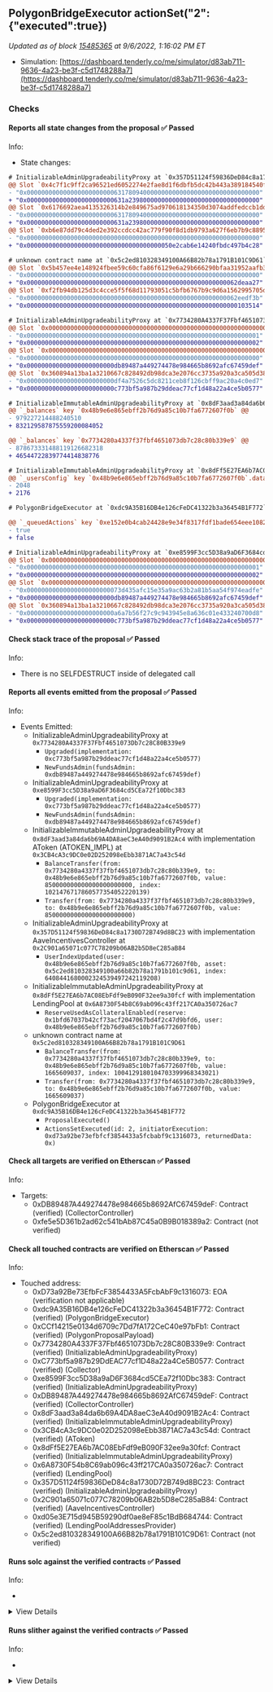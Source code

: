 ## PolygonBridgeExecutor actionSet("2": {"executed":true})

_Updated as of block [15485365](https://etherscan.io/block/15485365) at 9/6/2022, 1:16:02 PM ET_

- Simulation: [https://dashboard.tenderly.co/me/simulator/d83ab711-9636-4a23-be3f-c5d1748288a7](https://dashboard.tenderly.co/me/simulator/d83ab711-9636-4a23-be3f-c5d1748288a7)

### Checks

#### Reports all state changes from the proposal ✅ Passed

Info:

- State changes:

```diff
# InitializableAdminUpgradeabilityProxy at `0x357D51124f59836DeD84c8a1730D72B749d8BC23` with implementation AaveIncentivesController at `0x2C901a65071c077C78209b06AB2b5D8eC285aB84`
@@ Slot `0x4c7f1c9ff2ca96521ed6052274e2fae8d1f6dbfb5dc42b443a389184540f18da` @@
- "0x0000000000000000000000006317809400000000000000000000000000000000"
+ "0x000000000000000000000000631a239800000000000000000000000000000000"
@@ Slot `0x6176692aea4135326314b2e849675ad970618134350d3074addfedccb1ddb539` @@
- "0x0000000000000000000000006317809400000000000000000000000000000000"
+ "0x000000000000000000000000631a239800000000000000000000000000000000"
@@ Slot `0xb6e87dd79c4ded2e392ccdcc42ac779f90f8d1db9793a627f6eb7b9c88955232` @@
- "0x0000000000000000000000000000000000000000000000000000000000000000"
+ "0x0000000000000000000000000000000000000050e2cab6e14240fbdc497b4c28"
```

```diff
# unknown contract name at `0x5c2ed810328349100A66B82b78a1791B101C9D61`
@@ Slot `0x5b457ee4e148924fbee59c60cfa86f6129e6a29b666290bfaa31952aafb3d9e6` @@
- "0x0000000000000000000000000000000000000000000000000000000000000000"
+ "0x0000000000000000000000000000000000000000000000000000000062deaa27"
@@ Slot `0xf2fb94db125d3c4cce5f5f68d11793051c5bfb6767b9c9d6a1562995705d494a` @@
- "0x0000000000000000000000000000000000000000000000000000000062eedf3b"
+ "0x0000000000000000000000000000000000000000000000000000000000103514"
```

```diff
# InitializableAdminUpgradeabilityProxy at `0x7734280A4337F37Fbf4651073Db7c28C80B339e9`
@@ Slot `0x0000000000000000000000000000000000000000000000000000000000000000` @@
- "0x0000000000000000000000000000000000000000000000000000000000000001"
+ "0x0000000000000000000000000000000000000000000000000000000000000002"
@@ Slot `0x0000000000000000000000000000000000000000000000000000000000000034` @@
- "0x0000000000000000000000000000000000000000000000000000000000000000"
+ "0x000000000000000000000000db89487a449274478e984665b8692afc67459def"
@@ Slot `0x360894a13ba1a3210667c828492db98dca3e2076cc3735a920a3ca505d382bbc` @@
- "0x000000000000000000000000df4a7526c5dc8211ceb8f126cbff9ac20a4c0ed7"
+ "0x000000000000000000000000c773bf5a987b29ddeac77cf1d48a22a4ce5b0577"
```

```diff
# InitializableImmutableAdminUpgradeabilityProxy at `0x8dF3aad3a84da6b69A4DA8aeC3eA40d9091B2Ac4` with implementation AToken (ATOKEN_IMPL) at `0x3CB4cA3c9DC0e02D252098eEbb3871AC7a43c54d`
@@ `_balances` key `0x48b9e6e865ebff2b76d9a85c10b7fa6772607f0b` @@
- 979227214488240510
+ 832129587875559200084052

@@ `_balances` key `0x7734280a4337f37fbf4651073db7c28c80b339e9` @@
- 878673331488119126682318
+ 46544722839774414838776

```

```diff
# InitializableImmutableAdminUpgradeabilityProxy at `0x8dFf5E27EA6b7AC08EbFdf9eB090F32ee9a30fcf` with implementation LendingPool at `0x6A8730F54b8C69ab096c43ff217CA0a350726ac7`
@@ `_usersConfig` key `0x48b9e6e865ebff2b76d9a85c10b7fa6772607f0b`.data @@
- 2048
+ 2176

```

```diff
# PolygonBridgeExecutor at `0xdc9A35B16DB4e126cFeDC41322b3a36454B1F772`

@@ `_queuedActions` key `0xe152e0b4cab24428e9e34f8317fdf1bade654eee1082a91719bb3362b56deb6b` @@
- true
+ false

```

```diff
# InitializableAdminUpgradeabilityProxy at `0xe8599F3cc5D38a9aD6F3684cd5CEa72f10Dbc383`
@@ Slot `0x0000000000000000000000000000000000000000000000000000000000000000` @@
- "0x0000000000000000000000000000000000000000000000000000000000000001"
+ "0x0000000000000000000000000000000000000000000000000000000000000002"
@@ Slot `0x0000000000000000000000000000000000000000000000000000000000000034` @@
- "0x00000000000000000000000073d435afc15e35a9ac63b2a81b5aa54f974eadfe"
+ "0x000000000000000000000000db89487a449274478e984665b8692afc67459def"
@@ Slot `0x360894a13ba1a3210667c828492db98dca3e2076cc3735a920a3ca505d382bbc` @@
- "0x000000000000000000000000a6a7b56f27c9c943945e8a636c01e433240700d8"
+ "0x000000000000000000000000c773bf5a987b29ddeac77cf1d48a22a4ce5b0577"
```

#### Check stack trace of the proposal ✅ Passed

Info:

- There is no SELFDESTRUCT inside of delegated call

#### Reports all events emitted from the proposal ✅ Passed

Info:

- Events Emitted:
  - InitializableAdminUpgradeabilityProxy at `0x7734280A4337F37Fbf4651073Db7c28C80B339e9`
    - `Upgraded(implementation: 0xc773bf5a987b29ddeac77cf1d48a22a4ce5b0577)`
    - `NewFundsAdmin(fundsAdmin: 0xdb89487a449274478e984665b8692afc67459def)`
  - InitializableAdminUpgradeabilityProxy at `0xe8599F3cc5D38a9aD6F3684cd5CEa72f10Dbc383`
    - `Upgraded(implementation: 0xc773bf5a987b29ddeac77cf1d48a22a4ce5b0577)`
    - `NewFundsAdmin(fundsAdmin: 0xdb89487a449274478e984665b8692afc67459def)`
  - InitializableImmutableAdminUpgradeabilityProxy at `0x8dF3aad3a84da6b69A4DA8aeC3eA40d9091B2Ac4` with implementation AToken (ATOKEN_IMPL) at `0x3CB4cA3c9DC0e02D252098eEbb3871AC7a43c54d`
    - `BalanceTransfer(from: 0x7734280a4337f37fbf4651073db7c28c80b339e9, to: 0x48b9e6e865ebff2b76d9a85c10b7fa6772607f0b, value: 850000000000000000000000, index: 1021476717860577354052220139)`
    - `Transfer(from: 0x7734280a4337f37fbf4651073db7c28c80b339e9, to: 0x48b9e6e865ebff2b76d9a85c10b7fa6772607f0b, value: 850000000000000000000000)`
  - InitializableAdminUpgradeabilityProxy at `0x357D51124f59836DeD84c8a1730D72B749d8BC23` with implementation AaveIncentivesController at `0x2C901a65071c077C78209b06AB2b5D8eC285aB84`
    - `UserIndexUpdated(user: 0x48b9e6e865ebff2b76d9a85c10b7fa6772607f0b, asset: 0x5c2ed810328349100a66b82b78a1791b101c9d61, index: 6408441680002324539497242119208)`
  - InitializableImmutableAdminUpgradeabilityProxy at `0x8dFf5E27EA6b7AC08EbFdf9eB090F32ee9a30fcf` with implementation LendingPool at `0x6A8730F54b8C69ab096c43ff217CA0a350726ac7`
    - `ReserveUsedAsCollateralEnabled(reserve: 0x1bfd67037b42cf73acf2047067bd4f2c47d9bfd6, user: 0x48b9e6e865ebff2b76d9a85c10b7fa6772607f0b)`
  - unknown contract name at `0x5c2ed810328349100A66B82b78a1791B101C9D61`
    - `BalanceTransfer(from: 0x7734280a4337f37fbf4651073db7c28c80b339e9, to: 0x48b9e6e865ebff2b76d9a85c10b7fa6772607f0b, value: 1665609037, index: 1004129180104703399968343021)`
    - `Transfer(from: 0x7734280a4337f37fbf4651073db7c28c80b339e9, to: 0x48b9e6e865ebff2b76d9a85c10b7fa6772607f0b, value: 1665609037)`
  - PolygonBridgeExecutor at `0xdc9A35B16DB4e126cFeDC41322b3a36454B1F772`
    - `ProposalExecuted()`
    - `ActionsSetExecuted(id: 2, initiatorExecution: 0xd73a92be73efbfcf3854433a5fcbabf9c1316073, returnedData: 0x)`

#### Check all targets are verified on Etherscan ✅ Passed

Info:

- Targets:
  - 0xDB89487A449274478e984665b8692AfC67459deF: Contract (verified) (CollectorController)
  - 0xfe5e5D361b2ad62c541bAb87C45a0B9B018389a2: Contract (not verified)

#### Check all touched contracts are verified on Etherscan ✅ Passed

Info:

- Touched address:
  - 0xD73a92Be73EfbFcF3854433A5FcbAbF9c1316073: EOA (verification not applicable)
  - 0xdc9A35B16DB4e126cFeDC41322b3a36454B1F772: Contract (verified) (PolygonBridgeExecutor)
  - 0xCCf14215e0134d6709c7Dd7fA172CeC40e97bFb1: Contract (verified) (PolygonProposalPayload)
  - 0x7734280A4337F37Fbf4651073Db7c28C80B339e9: Contract (verified) (InitializableAdminUpgradeabilityProxy)
  - 0xC773bf5a987b29DdEAC77cf1D48a22a4Ce5B0577: Contract (verified) (Collector)
  - 0xe8599F3cc5D38a9aD6F3684cd5CEa72f10Dbc383: Contract (verified) (InitializableAdminUpgradeabilityProxy)
  - 0xDB89487A449274478e984665b8692AfC67459deF: Contract (verified) (CollectorController)
  - 0x8dF3aad3a84da6b69A4DA8aeC3eA40d9091B2Ac4: Contract (verified) (InitializableImmutableAdminUpgradeabilityProxy)
  - 0x3CB4cA3c9DC0e02D252098eEbb3871AC7a43c54d: Contract (verified) (AToken)
  - 0x8dFf5E27EA6b7AC08EbFdf9eB090F32ee9a30fcf: Contract (verified) (InitializableImmutableAdminUpgradeabilityProxy)
  - 0x6A8730F54b8C69ab096c43ff217CA0a350726ac7: Contract (verified) (LendingPool)
  - 0x357D51124f59836DeD84c8a1730D72B749d8BC23: Contract (verified) (InitializableAdminUpgradeabilityProxy)
  - 0x2C901a65071c077C78209b06AB2b5D8eC285aB84: Contract (verified) (AaveIncentivesController)
  - 0xd05e3E715d945B59290df0ae8eF85c1BdB684744: Contract (verified) (LendingPoolAddressesProvider)
  - 0x5c2ed810328349100A66B82b78a1791B101C9D61: Contract (not verified)

#### Runs solc against the verified contracts ✅ Passed

Info:

-

<details>
<summary>View Details</summary>
<details>
<summary>View warnings for AaveIncentivesController at `0x2C901a65071c077C78209b06AB2b5D8eC285aB84`</summary>

```
INFO:CryticCompile:Source code not available, try to fetch the bytecode only
```

</details>

<details>
<summary>View warnings for InitializableAdminUpgradeabilityProxy at `0x357D51124f59836DeD84c8a1730D72B749d8BC23` with implementation AaveIncentivesController at `0x2C901a65071c077C78209b06AB2b5D8eC285aB84`</summary>

```
INFO:CryticCompile:Source code not available, try to fetch the bytecode only
```

</details>

<details>
<summary>View warnings for AToken (ATOKEN_IMPL) at `0x3CB4cA3c9DC0e02D252098eEbb3871AC7a43c54d`</summary>

```
INFO:CryticCompile:Source code not available, try to fetch the bytecode only
```

</details>

<details>
<summary>View warnings for LendingPool at `0x6A8730F54b8C69ab096c43ff217CA0a350726ac7`</summary>

```
INFO:CryticCompile:Source code not available, try to fetch the bytecode only
```

</details>

<details>
<summary>View warnings for InitializableAdminUpgradeabilityProxy at `0x7734280A4337F37Fbf4651073Db7c28C80B339e9`</summary>

```
INFO:CryticCompile:Source code not available, try to fetch the bytecode only
```

</details>

<details>
<summary>View warnings for InitializableImmutableAdminUpgradeabilityProxy at `0x8dF3aad3a84da6b69A4DA8aeC3eA40d9091B2Ac4` with implementation AToken (ATOKEN_IMPL) at `0x3CB4cA3c9DC0e02D252098eEbb3871AC7a43c54d`</summary>

```
INFO:CryticCompile:Source code not available, try to fetch the bytecode only
```

</details>

<details>
<summary>View warnings for InitializableImmutableAdminUpgradeabilityProxy at `0x8dFf5E27EA6b7AC08EbFdf9eB090F32ee9a30fcf` with implementation LendingPool at `0x6A8730F54b8C69ab096c43ff217CA0a350726ac7`</summary>

```
INFO:CryticCompile:Source code not available, try to fetch the bytecode only
```

</details>

<details>
<summary>View warnings for Collector at `0xC773bf5a987b29DdEAC77cf1D48a22a4Ce5B0577`</summary>

```
INFO:CryticCompile:Source code not available, try to fetch the bytecode only
```

</details>

<details>
<summary>View warnings for PolygonProposalPayload at `0xCCf14215e0134d6709c7Dd7fA172CeC40e97bFb1`</summary>

```
INFO:CryticCompile:Source code not available, try to fetch the bytecode only
```

</details>

<details>
<summary>View warnings for LendingPoolAddressesProvider at `0xd05e3E715d945B59290df0ae8eF85c1BdB684744`</summary>

```
INFO:CryticCompile:Source code not available, try to fetch the bytecode only
```

</details>

<details>
<summary>View warnings for PolygonBridgeExecutor at `0xdc9A35B16DB4e126cFeDC41322b3a36454B1F772`</summary>

```
INFO:CryticCompile:Source code not available, try to fetch the bytecode only
```

</details>

<details>
<summary>View warnings for InitializableAdminUpgradeabilityProxy at `0xe8599F3cc5D38a9aD6F3684cd5CEa72f10Dbc383`</summary>

```
INFO:CryticCompile:Source code not available, try to fetch the bytecode only
```

</details>

</details>

#### Runs slither against the verified contracts ✅ Passed

Info:

-

<details>
<summary>View Details</summary>

<details>
<summary>Slither report for AaveIncentivesController at `0x2C901a65071c077C78209b06AB2b5D8eC285aB84`</summary>

```
Source code not available, try to fetch the bytecode only
No contract were found in None, check the correct compilation
[92m
solc- is not recommended for deployment
Reference: https://github.com/crytic/slither/wiki/Detector-Documentation#incorrect-versions-of-solidity[0m
[91mNo contract was analyzed[0m
0x2C901a65071c077C78209b06AB2b5D8eC285aB84 analyzed (0 contracts with 78 detectors), 1 result(s) found
```

</details>

<details>
<summary>Slither report for InitializableAdminUpgradeabilityProxy at `0x357D51124f59836DeD84c8a1730D72B749d8BC23` with implementation AaveIncentivesController at `0x2C901a65071c077C78209b06AB2b5D8eC285aB84`</summary>

```
Source code not available, try to fetch the bytecode only
No contract were found in None, check the correct compilation
[92m
solc- is not recommended for deployment
Reference: https://github.com/crytic/slither/wiki/Detector-Documentation#incorrect-versions-of-solidity[0m
[91mNo contract was analyzed[0m
0x357D51124f59836DeD84c8a1730D72B749d8BC23 analyzed (0 contracts with 78 detectors), 1 result(s) found
```

</details>

<details>
<summary>Slither report for AToken (ATOKEN_IMPL) at `0x3CB4cA3c9DC0e02D252098eEbb3871AC7a43c54d`</summary>

```
Source code not available, try to fetch the bytecode only
No contract were found in None, check the correct compilation
[92m
solc- is not recommended for deployment
Reference: https://github.com/crytic/slither/wiki/Detector-Documentation#incorrect-versions-of-solidity[0m
[91mNo contract was analyzed[0m
0x3CB4cA3c9DC0e02D252098eEbb3871AC7a43c54d analyzed (0 contracts with 78 detectors), 1 result(s) found
```

</details>

<details>
<summary>Slither report for LendingPool at `0x6A8730F54b8C69ab096c43ff217CA0a350726ac7`</summary>

```
Source code not available, try to fetch the bytecode only
No contract were found in None, check the correct compilation
[92m
solc- is not recommended for deployment
Reference: https://github.com/crytic/slither/wiki/Detector-Documentation#incorrect-versions-of-solidity[0m
[91mNo contract was analyzed[0m
0x6A8730F54b8C69ab096c43ff217CA0a350726ac7 analyzed (0 contracts with 78 detectors), 1 result(s) found
```

</details>

<details>
<summary>Slither report for InitializableAdminUpgradeabilityProxy at `0x7734280A4337F37Fbf4651073Db7c28C80B339e9`</summary>

```
Source code not available, try to fetch the bytecode only
No contract were found in None, check the correct compilation
[92m
solc- is not recommended for deployment
Reference: https://github.com/crytic/slither/wiki/Detector-Documentation#incorrect-versions-of-solidity[0m
[91mNo contract was analyzed[0m
0x7734280A4337F37Fbf4651073Db7c28C80B339e9 analyzed (0 contracts with 78 detectors), 1 result(s) found
```

</details>

<details>
<summary>Slither report for InitializableImmutableAdminUpgradeabilityProxy at `0x8dF3aad3a84da6b69A4DA8aeC3eA40d9091B2Ac4` with implementation AToken (ATOKEN_IMPL) at `0x3CB4cA3c9DC0e02D252098eEbb3871AC7a43c54d`</summary>

```
Source code not available, try to fetch the bytecode only
No contract were found in None, check the correct compilation
[92m
solc- is not recommended for deployment
Reference: https://github.com/crytic/slither/wiki/Detector-Documentation#incorrect-versions-of-solidity[0m
[91mNo contract was analyzed[0m
0x8dF3aad3a84da6b69A4DA8aeC3eA40d9091B2Ac4 analyzed (0 contracts with 78 detectors), 1 result(s) found
```

</details>

<details>
<summary>Slither report for InitializableImmutableAdminUpgradeabilityProxy at `0x8dFf5E27EA6b7AC08EbFdf9eB090F32ee9a30fcf` with implementation LendingPool at `0x6A8730F54b8C69ab096c43ff217CA0a350726ac7`</summary>

```
Source code not available, try to fetch the bytecode only
No contract were found in None, check the correct compilation
[92m
solc- is not recommended for deployment
Reference: https://github.com/crytic/slither/wiki/Detector-Documentation#incorrect-versions-of-solidity[0m
[91mNo contract was analyzed[0m
0x8dFf5E27EA6b7AC08EbFdf9eB090F32ee9a30fcf analyzed (0 contracts with 78 detectors), 1 result(s) found
```

</details>

<details>
<summary>Slither report for Collector at `0xC773bf5a987b29DdEAC77cf1D48a22a4Ce5B0577`</summary>

```
Source code not available, try to fetch the bytecode only
No contract were found in None, check the correct compilation
[92m
solc- is not recommended for deployment
Reference: https://github.com/crytic/slither/wiki/Detector-Documentation#incorrect-versions-of-solidity[0m
[91mNo contract was analyzed[0m
0xC773bf5a987b29DdEAC77cf1D48a22a4Ce5B0577 analyzed (0 contracts with 78 detectors), 1 result(s) found
```

</details>

<details>
<summary>Slither report for PolygonProposalPayload at `0xCCf14215e0134d6709c7Dd7fA172CeC40e97bFb1`</summary>

```
Source code not available, try to fetch the bytecode only
No contract were found in None, check the correct compilation
[92m
solc- is not recommended for deployment
Reference: https://github.com/crytic/slither/wiki/Detector-Documentation#incorrect-versions-of-solidity[0m
[91mNo contract was analyzed[0m
0xCCf14215e0134d6709c7Dd7fA172CeC40e97bFb1 analyzed (0 contracts with 78 detectors), 1 result(s) found
```

</details>

<details>
<summary>Slither report for LendingPoolAddressesProvider at `0xd05e3E715d945B59290df0ae8eF85c1BdB684744`</summary>

```
Source code not available, try to fetch the bytecode only
No contract were found in None, check the correct compilation
[92m
solc- is not recommended for deployment
Reference: https://github.com/crytic/slither/wiki/Detector-Documentation#incorrect-versions-of-solidity[0m
[91mNo contract was analyzed[0m
0xd05e3E715d945B59290df0ae8eF85c1BdB684744 analyzed (0 contracts with 78 detectors), 1 result(s) found
```

</details>

<details>
<summary>Slither report for CollectorController at `0xDB89487A449274478e984665b8692AfC67459deF`</summary>

```
[92m
EthereumProposalPayload.execute() (contracts/EthereumProposalPayload.sol#20-135) has external calls inside a loop: CONTROLLER_OF_COLLECTOR.transfer(COLLECTOR_ADDRESS,IERC20(STABLES[i]),AAVE_COMPANIES_ADDRESS,STABLES_AMOUNTS[i]) (contracts/EthereumProposalPayload.sol#106-111)
EthereumProposalPayload.execute() (contracts/EthereumProposalPayload.sol#20-135) has external calls inside a loop: CONTROLLER_OF_COLLECTOR.transfer(COLLECTOR_ADDRESS,IERC20(ALT_STABLES[i_scope_0]),AAVE_COMPANIES_ADDRESS,ALT_STABLES_AMOUNTS[i_scope_0]) (contracts/EthereumProposalPayload.sol#116-121)
EthereumProposalPayload.execute() (contracts/EthereumProposalPayload.sol#20-135) has external calls inside a loop: CONTROLLER_OF_COLLECTOR.transfer(COLLECTOR_ADDRESS,IERC20(VOLATILE_ASSETS[i_scope_1]),AAVE_COMPANIES_ADDRESS,VOLATILE_ASSETS_AMOUNTS[i_scope_1]) (contracts/EthereumProposalPayload.sol#126-131)
Reference: https://github.com/crytic/slither/wiki/Detector-Documentation/#calls-inside-a-loop[0m
[92m
Reentrancy in EthereumProposalPayload.execute() (contracts/EthereumProposalPayload.sol#20-135):
	External calls:
	- CONTROLLER_OF_COLLECTOR.transfer(ECOSYSTEM_RESERVE_ADDRESS,AAVE,AAVE_COMPANIES_ADDRESS,AAVE_AMOUNT) (contracts/EthereumProposalPayload.sol#97-102)
	Event emitted after the call(s):
	- ProposalExecuted() (contracts/EthereumProposalPayload.sol#134)
Reference: https://github.com/crytic/slither/wiki/Detector-Documentation#reentrancy-vulnerabilities-3[0m
[92m
Different versions of Solidity are used:
	- Version used: ['0.8.10', '^0.8.0']
	- 0.8.10 (contracts/EthereumProposalPayload.sol#2)
	- 0.8.10 (contracts/IProposalGenericExecutor.sol#2)
	- ^0.8.0 (contracts/interfaces/ICollectorController.sol#2)
	- 0.8.10 (contracts/interfaces/IERC20.sol#2)
Reference: https://github.com/crytic/slither/wiki/Detector-Documentation#different-pragma-directives-are-used[0m
[92m
Pragma version0.8.10 (contracts/EthereumProposalPayload.sol#2) necessitates a version too recent to be trusted. Consider deploying with 0.6.12/0.7.6/0.8.7
Pragma version0.8.10 (contracts/IProposalGenericExecutor.sol#2) necessitates a version too recent to be trusted. Consider deploying with 0.6.12/0.7.6/0.8.7
Pragma version^0.8.0 (contracts/interfaces/ICollectorController.sol#2) allows old versions
Pragma version0.8.10 (contracts/interfaces/IERC20.sol#2) necessitates a version too recent to be trusted. Consider deploying with 0.6.12/0.7.6/0.8.7
solc-0.8.10 is not recommended for deployment
Reference: https://github.com/crytic/slither/wiki/Detector-Documentation#incorrect-versions-of-solidity[0m
[92m
EthereumProposalPayload.execute() (contracts/EthereumProposalPayload.sol#20-135) uses literals with too many digits:
	- STABLES_AMOUNTS[2] = 1637098070000000000000000 (contracts/EthereumProposalPayload.sol#30)
EthereumProposalPayload.execute() (contracts/EthereumProposalPayload.sol#20-135) uses literals with too many digits:
	- ALT_STABLES = (0x6C5024Cd4F8A59110119C56f8933403A539555EB,0x101cc05f4A51C0319f570d5E146a8C625198e636,0x0000000000085d4780B73119b644AE5ecd22b376,0xd4937682df3C8aEF4FE912A96A74121C0829E664,0xA361718326c15715591c299427c62086F69923D9,0x4Fabb145d64652a948d72533023f6E7A623C7C53,0xD37EE7e4f452C6638c96536e68090De8cBcdb583,0x2e8F4bdbE3d47d7d7DE490437AeA9915D930F1A3) (contracts/EthereumProposalPayload.sol#32-41)
EthereumProposalPayload.execute() (contracts/EthereumProposalPayload.sol#20-135) uses literals with too many digits:
	- ALT_STABLES_AMOUNTS[0] = 463358329101236000000000 (contracts/EthereumProposalPayload.sol#44)
EthereumProposalPayload.execute() (contracts/EthereumProposalPayload.sol#20-135) uses literals with too many digits:
	- ALT_STABLES_AMOUNTS[1] = 292927660000000000000000 (contracts/EthereumProposalPayload.sol#45)
EthereumProposalPayload.execute() (contracts/EthereumProposalPayload.sol#20-135) uses literals with too many digits:
	- ALT_STABLES_AMOUNTS[2] = 88141398944950200000 (contracts/EthereumProposalPayload.sol#46)
EthereumProposalPayload.execute() (contracts/EthereumProposalPayload.sol#20-135) uses literals with too many digits:
	- ALT_STABLES_AMOUNTS[3] = 154992100000000000000000 (contracts/EthereumProposalPayload.sol#47)
EthereumProposalPayload.execute() (contracts/EthereumProposalPayload.sol#20-135) uses literals with too many digits:
	- ALT_STABLES_AMOUNTS[4] = 130399257102886000000000 (contracts/EthereumProposalPayload.sol#48)
EthereumProposalPayload.execute() (contracts/EthereumProposalPayload.sol#20-135) uses literals with too many digits:
	- ALT_STABLES_AMOUNTS[5] = 350362897113999000000 (contracts/EthereumProposalPayload.sol#49)
EthereumProposalPayload.execute() (contracts/EthereumProposalPayload.sol#20-135) uses literals with too many digits:
	- ALT_STABLES_AMOUNTS[7] = 26871320000000000000000 (contracts/EthereumProposalPayload.sol#51)
EthereumProposalPayload.execute() (contracts/EthereumProposalPayload.sol#20-135) uses literals with too many digits:
	- VOLATILE_ASSETS_AMOUNTS[0] = 509732680000000000000000 (contracts/EthereumProposalPayload.sol#76)
EthereumProposalPayload.execute() (contracts/EthereumProposalPayload.sol#20-135) uses literals with too many digits:
	- VOLATILE_ASSETS_AMOUNTS[1] = 350000000000000000000 (contracts/EthereumProposalPayload.sol#77)
EthereumProposalPayload.execute() (contracts/EthereumProposalPayload.sol#20-135) uses literals with too many digits:
	- VOLATILE_ASSETS_AMOUNTS[4] = 96251920000000000000000 (contracts/EthereumProposalPayload.sol#80)
EthereumProposalPayload.execute() (contracts/EthereumProposalPayload.sol#20-135) uses literals with too many digits:
	- VOLATILE_ASSETS_AMOUNTS[5] = 66094610000000000000000 (contracts/EthereumProposalPayload.sol#81)
EthereumProposalPayload.execute() (contracts/EthereumProposalPayload.sol#20-135) uses literals with too many digits:
	- VOLATILE_ASSETS_AMOUNTS[6] = 103234630000000000000000 (contracts/EthereumProposalPayload.sol#82)
EthereumProposalPayload.execute() (contracts/EthereumProposalPayload.sol#20-135) uses literals with too many digits:
	- VOLATILE_ASSETS_AMOUNTS[7] = 12053480000000000000000 (contracts/EthereumProposalPayload.sol#83)
EthereumProposalPayload.execute() (contracts/EthereumProposalPayload.sol#20-135) uses literals with too many digits:
	- VOLATILE_ASSETS_AMOUNTS[8] = 7080000000000000000 (contracts/EthereumProposalPayload.sol#84)
EthereumProposalPayload.execute() (contracts/EthereumProposalPayload.sol#20-135) uses literals with too many digits:
	- VOLATILE_ASSETS_AMOUNTS[9] = 5137260000000000000000 (contracts/EthereumProposalPayload.sol#85)
EthereumProposalPayload.execute() (contracts/EthereumProposalPayload.sol#20-135) uses literals with too many digits:
	- VOLATILE_ASSETS_AMOUNTS[10] = 30360000000000000000 (contracts/EthereumProposalPayload.sol#86)
EthereumProposalPayload.execute() (contracts/EthereumProposalPayload.sol#20-135) uses literals with too many digits:
	- VOLATILE_ASSETS_AMOUNTS[11] = 11236269638020000000000 (contracts/EthereumProposalPayload.sol#87)
EthereumProposalPayload.execute() (contracts/EthereumProposalPayload.sol#20-135) uses literals with too many digits:
	- VOLATILE_ASSETS_AMOUNTS[12] = 795220361980000000000 (contracts/EthereumProposalPayload.sol#88)
EthereumProposalPayload.execute() (contracts/EthereumProposalPayload.sol#20-135) uses literals with too many digits:
	- VOLATILE_ASSETS_AMOUNTS[13] = 1681265487372400000000 (contracts/EthereumProposalPayload.sol#89)
EthereumProposalPayload.execute() (contracts/EthereumProposalPayload.sol#20-135) uses literals with too many digits:
	- VOLATILE_ASSETS_AMOUNTS[15] = 7242480000000000000000 (contracts/EthereumProposalPayload.sol#91)
EthereumProposalPayload.execute() (contracts/EthereumProposalPayload.sol#20-135) uses literals with too many digits:
	- VOLATILE_ASSETS_AMOUNTS[16] = 2331216007307700000000 (contracts/EthereumProposalPayload.sol#92)
EthereumProposalPayload.execute() (contracts/EthereumProposalPayload.sol#20-135) uses literals with too many digits:
	- VOLATILE_ASSETS_AMOUNTS[17] = 6395160000000000000000 (contracts/EthereumProposalPayload.sol#93)
EthereumProposalPayload.execute() (contracts/EthereumProposalPayload.sol#20-135) uses literals with too many digits:
	- VOLATILE_ASSETS_AMOUNTS[18] = 15300170000000000000000 (contracts/EthereumProposalPayload.sol#94)
EthereumProposalPayload.slitherConstructorConstantVariables() (contracts/EthereumProposalPayload.sol#8-136) uses literals with too many digits:
	- AAVE_AMOUNT = 76196367343821000000000 (contracts/EthereumProposalPayload.sol#18)
Reference: https://github.com/crytic/slither/wiki/Detector-Documentation#too-many-digits[0m
0xDB89487A449274478e984665b8692AfC67459deF analyzed (4 contracts with 78 detectors), 36 result(s) found
```

</details>

<details>
<summary>Slither report for PolygonBridgeExecutor at `0xdc9A35B16DB4e126cFeDC41322b3a36454B1F772`</summary>

```
Source code not available, try to fetch the bytecode only
No contract were found in None, check the correct compilation
[92m
solc- is not recommended for deployment
Reference: https://github.com/crytic/slither/wiki/Detector-Documentation#incorrect-versions-of-solidity[0m
[91mNo contract was analyzed[0m
0xdc9A35B16DB4e126cFeDC41322b3a36454B1F772 analyzed (0 contracts with 78 detectors), 1 result(s) found
```

</details>

<details>
<summary>Slither report for InitializableAdminUpgradeabilityProxy at `0xe8599F3cc5D38a9aD6F3684cd5CEa72f10Dbc383`</summary>

```
Source code not available, try to fetch the bytecode only
No contract were found in None, check the correct compilation
[92m
solc- is not recommended for deployment
Reference: https://github.com/crytic/slither/wiki/Detector-Documentation#incorrect-versions-of-solidity[0m
[91mNo contract was analyzed[0m
0xe8599F3cc5D38a9aD6F3684cd5CEa72f10Dbc383 analyzed (0 contracts with 78 detectors), 1 result(s) found
```

</details>

</details>

